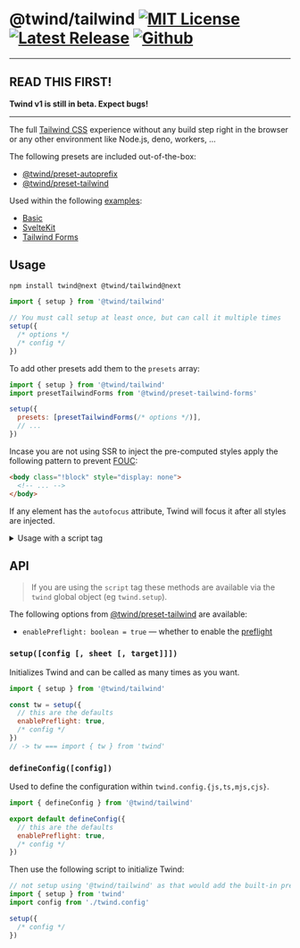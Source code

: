 # @twind/tailwind [![MIT License](https://flat.badgen.net/github/license/tw-in-js/twind)](https://github.com/tw-in-js/twind/blob/next/LICENSE) [![Latest Release](https://flat.badgen.net/npm/v/@twind/tailwind/next?icon=npm&label&cache=10800&color=blue)](https://www.npmjs.com/package/@twind/tailwind) [![Github](https://flat.badgen.net/badge/icon/tw-in-js%2Ftwind%23tailwind?icon=github&label)](https://github.com/tw-in-js/twind/tree/next/packages/tailwind)

---

## READ THIS FIRST!

**Twind v1 is still in beta. Expect bugs!**

---

The full [Tailwind CSS](https://tailwindcss.com) experience without any build step right in the browser or any other environment like Node.js, deno, workers, ...

The following presets are included out-of-the-box:

- [@twind/preset-autoprefix](https://www.npmjs.com/package/@twind/preset-autoprefix)
- [@twind/preset-tailwind](https://www.npmjs.com/package/@twind/preset-tailwind)

Used within the following [examples](https://github.com/tw-in-js/twind/tree/next/examples):

- [Basic](https://github.com/tw-in-js/twind/tree/next/examples/basic)
- [SvelteKit](https://github.com/tw-in-js/twind/tree/next/examples/sveltekit)
- [Tailwind Forms](https://github.com/tw-in-js/twind/tree/next/examples/tailwind-forms)

## Usage

```sh
npm install twind@next @twind/tailwind@next
```

```js
import { setup } from '@twind/tailwind'

// You must call setup at least once, but can call it multiple times
setup({
  /* options */
  /* config */
})
```

To add other presets add them to the `presets` array:

```js
import { setup } from '@twind/tailwind'
import presetTailwindForms from '@twind/preset-tailwind-forms'

setup({
  presets: [presetTailwindForms(/* options */)],
  // ...
})
```

Incase you are not using SSR to inject the pre-computed styles apply the following pattern to prevent [FOUC](https://en.wikipedia.org/wiki/Flash_of_unstyled_content):

```html
<body class="!block" style="display: none">
  <!-- ... -->
</body>
```

If any element has the `autofocus` attribute, Twind will focus it after all styles are injected.

<details><summary>Usage with a script tag</summary>

> If you are not using any Twind API (like `cx`, `css`, ...) you can use the optimized [@twind/cdn](https://www.npmjs.com/package/@twind/cdn) package.

Add this to your `index.html`:

```html
<head>
  <script
    src="https://cdn.jsdelivr.net/combine/npm/twind@next,npm/@twind/tailwind@next"
    crossorigin
  ></script>
  <script>
    // Must be called at least once — options may be empty or even omitted
    twind.setup({
      /* options */
      /* config */
    })
</head>
```

To add other presets add their ids to the script `src` attribute:

```html
<head>
  <script
    src="https://cdn.jsdelivr.net/combine/npm/twind@next,npm/@twind/tailwind@next,npm/@twind/preset-tailwind-forms@next"
    crossorigin
  ></script>
  <script>
    twind.setup({
      /* options */
      presets: [twind.presetTailwindForms(/* options */)],
      /* config */
    })
  </script>
</head>
```

</details>

## API

> If you are using the `script` tag these methods are available via the `twind` global object (eg `twind.setup`).

The following options from [@twind/preset-tailwind](https://www.npmjs.com/package/@twind/preset-tailwind) are available:

- `enablePreflight: boolean = true` — whether to enable the [preflight](https://tailwindcss.com/docs/preflight)

### `setup([config [, sheet [, target]]])`

Initializes Twind and can be called as many times as you want.

```js
import { setup } from '@twind/tailwind'

const tw = setup({
  // this are the defaults
  enablePreflight: true,
  /* config */
})
// -> tw === import { tw } from 'twind'
```

### `defineConfig([config])`

Used to define the configuration within `twind.config.{js,ts,mjs,cjs}`.

```js
import { defineConfig } from '@twind/tailwind'

export default defineConfig({
  // this are the defaults
  enablePreflight: true,
  /* config */
})
```

Then use the following script to initialize Twind:

```js
// not setup using '@twind/tailwind' as that would add the built-in presets twice
import { setup } from 'twind'
import config from './twind.config'

setup({
  /* config */
})
```

